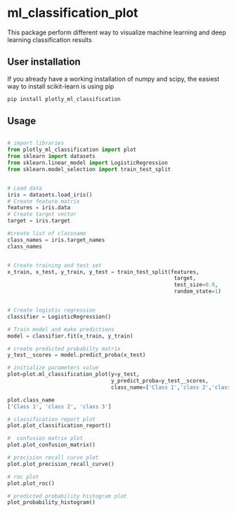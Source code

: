 # ml_classification_plot
This package perform different way to visualize machine learning  and deep learning classification results

## User installation
If you already have a working installation of numpy and scipy, the easiest way to install scikit-learn is using pip
```bash
pip install plotly_ml_classification
```

## Usage

```python

# import libraries
from plotly_ml_classification import plot
from sklearn import datasets 
from sklearn.linear_model import LogisticRegression
from sklearn.model_selection import train_test_split 


# Load data
iris = datasets.load_iris()
# Create feature matrix
features = iris.data
# Create target vector 
target = iris.target

#create list of classname 
class_names = iris.target_names
class_names


# Create training and test set 
x_train, x_test, y_train, y_test = train_test_split(features,
                                                     target,
                                                     test_size=0.9, 
                                                     random_state=1)


# Create logistic regression 
classifier = LogisticRegression()

# Train model and make predictions
model = classifier.fit(x_train, y_train)

# create predicted probabilty matrix 
y_test__scores = model.predict_proba(x_test)

# initialize parameters value
plot=plot.ml_classification_plot(y=y_test,
	                             y_predict_proba=y_test__scores,
	                             class_name=['Class 1','class 2','class 3'])

```

```python
plot.class_name
['Class 1', 'class 2', 'class 3']

# classification report plot
plot.plot_classification_report()

#  confusion matrix plot
plot.plot_confusion_matrix()

# precision recall curve plot
plot.plot_precision_recall_curve()

# roc plot
plot.plot_roc()

# predicted probability histogram plot
plot_probability_histogram()

```
